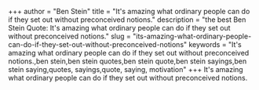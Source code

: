 +++
author = "Ben Stein"
title = "It's amazing what ordinary people can do if they set out without preconceived notions."
description = "the best Ben Stein Quote: It's amazing what ordinary people can do if they set out without preconceived notions."
slug = "its-amazing-what-ordinary-people-can-do-if-they-set-out-without-preconceived-notions"
keywords = "It's amazing what ordinary people can do if they set out without preconceived notions.,ben stein,ben stein quotes,ben stein quote,ben stein sayings,ben stein saying,quotes, sayings,quote, saying, motivation"
+++
It's amazing what ordinary people can do if they set out without preconceived notions.

